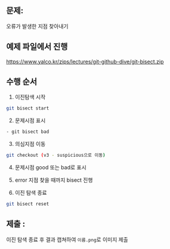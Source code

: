 ## 문제:
오류가 발생한 지점 찾아내기


## 예제 파일에서 진행
https://www.yalco.kr/zips/lectures/git-github-dive/git-bisect.zip

## 수행 순서
1. 이진탐색 시작
```bash
git bisect start
```

2. 문제시점 표시
```bash
- git bisect bad
```

3. 의심지점 이동
```bash
git checkout (v3 - suspicious으로 이동)
```

4. 문제시점 good 또는 bad로 표시

5. error 지점 찾을 때까지 bisect 진행

6. 이진 탐색 종료
```bash
git bisect reset
```

## 제출 :
이진 탐색 종료 후 결과 캡쳐하여 `이름.png`로 이미지 제출
